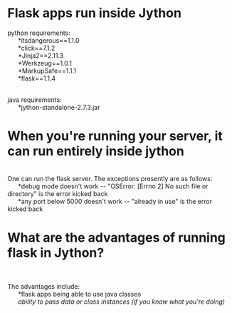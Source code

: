 <h1>Flask apps run inside Jython</h1>

python requirements:<br>
&nbsp;&nbsp;&nbsp;&nbsp;&nbsp;&nbsp;*itsdangerous==1.1.0<br>
&nbsp;&nbsp;&nbsp;&nbsp;&nbsp;&nbsp;*click==7.1.2<br>
&nbsp;&nbsp;&nbsp;&nbsp;&nbsp;&nbsp;*Jinja2==2.11.3<br>
&nbsp;&nbsp;&nbsp;&nbsp;&nbsp;&nbsp;*Werkzeug==1.0.1<br>
&nbsp;&nbsp;&nbsp;&nbsp;&nbsp;&nbsp;*MarkupSafe==1.1.1<br>
&nbsp;&nbsp;&nbsp;&nbsp;&nbsp;&nbsp;*flask==1.1.4<br>

<br>
java requirements:<br>
&nbsp;&nbsp;&nbsp;&nbsp;&nbsp;&nbsp;*jython-standalone-2.7.3.jar<br>

<h1> When you're running your server, it can run entirely inside jython</h1><br>
One can run the flask server. The exceptions presently are as follows:<br>
&nbsp;&nbsp;&nbsp;&nbsp;&nbsp;&nbsp;*debug mode doesn't work -- "OSError: [Errno 2] No such file or directory" is the error kicked back<br>
&nbsp;&nbsp;&nbsp;&nbsp;&nbsp;&nbsp;*any port below 5000 doesn't work -- "already in use" is the error kicked back<br>

<h1> What are the advantages of running flask in Jython?</h1><br>

The advantages include:<br>
&nbsp;&nbsp;&nbsp;&nbsp;&nbsp;&nbsp;*flask apps being able to use java classes<br>
&nbsp;&nbsp;&nbsp;&nbsp;&nbsp;&nbsp;*ability to pass data or class instances (if you know what you're doing)<br>
&nbsp;&nbsp;&nbsp;&nbsp;&nbsp;&nbsp;*<br>
